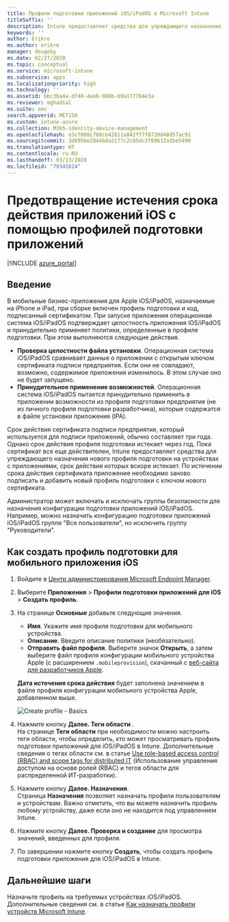 ```yaml
---
title: Профили подготовки приложений iOS/iPadOS в Microsoft Intune
titleSuffix: ''
description: Intune предоставляет средства для упреждающего назначения нового профиля подготовки на устройствах с приложениями, срок действия которых вскоре истекает.
keywords: ''
author: Erikre
ms.author: erikre
manager: dougeby
ms.date: 02/27/2020
ms.topic: conceptual
ms.service: microsoft-intune
ms.subservice: apps
ms.localizationpriority: high
ms.technology: ''
ms.assetid: bbc3ba4a-df48-4aeb-988b-69a177764e3a
ms.reviewer: mghadial
ms.suite: ems
search.appverid: MET150
ms.custom: intune-azure
ms.collection: M365-identity-device-management
ms.openlocfilehash: e3cf008c708ce42611a842ff7f8720d48d57ac91
ms.sourcegitcommit: 3d895be2844bda2177c2c85dc2f09612a1be5490
ms.translationtype: HT
ms.contentlocale: ru-RU
ms.lasthandoff: 03/13/2020
ms.locfileid: "79341624"
---
```

# <a name="use-ios-app-provisioning-profiles-to-prevent-your-apps-from-expiring"></a>Предотвращение истечения срока действия приложений iOS с помощью профилей подготовки приложений

[!INCLUDE [azure_portal](../includes/azure_portal.md)]

## <a name="introduction"></a>Введение

В мобильные бизнес-приложения для Apple iOS/iPadOS, назначаемые на iPhone и iPad, при сборке включен профиль подготовки и код, подписанный сертификатом. При запуске приложения операционная система iOS/iPadOS подтверждает целостность приложения iOS/iPadOS и принудительно применяет политики, определенные в профиле подготовки. При этом выполняются следующие действия.

- **Проверка целостности файла установки**. Операционная система iOS/iPadOS сравнивает данные о приложении с открытым ключом сертификата подписи предприятия. Если они не совпадают, возможно, содержимое приложения изменилось. В этом случае оно не будет запущено.
- **Принудительное применение возможностей**. Операционная система iOS/iPadOS пытается принудительно применить в приложении возможности из профиля подготовки предприятия (не из личного профиля подготовки разработчика), которые содержатся в файле установки приложения (IPA).


Срок действия сертификата подписи предприятия, который используется для подписи приложений, обычно составляет три года. Однако срок действия профиля подготовки истекает через год. Пока сертификат все еще действителен, Intune предоставляет средства для упреждающего назначения нового профиля подготовки на устройствах с приложениями, срок действия которых вскоре истекает.
По истечении срока действия сертификата приложение необходимо заново подписать и добавить новый профиль подготовки с ключом нового сертификата.

Администратор может включать и исключать группы безопасности для назначения конфигурации подготовки приложений iOS/iPadOS. Например, можно назначить конфигурацию подготовки приложений iOS/iPadOS группе "Все пользователи", но исключить группу "Руководители".

## <a name="how-to-create-an-ios-mobile-app-provisioning-profile"></a>Как создать профиль подготовки для мобильного приложения iOS

1. Войдите в [Центр администрирования Microsoft Endpoint Manager](https://go.microsoft.com/fwlink/?linkid=2109431).
2. Выберите **Приложения** > **Профили подготовки приложений для iOS** > **Создать профиль**.
3. На странице **Основные** добавьте следующие значения.
    - **Имя**. Укажите имя профиля подготовки для мобильного устройства.
    - **Описание**. Введите описание политики (необязательно).
    - **Отправить файл профиля**. Выберите значок **Открыть**, а затем выберите файл профиля конфигурации мобильного устройства Apple (с расширением `.mobileprovision`), скачанный с [веб-сайта для разработчиков Apple](https://developer.apple.com/).

   **Дата истечения срока действия** будет заполнена значением в файле профиля конфигурации мобильного устройства Apple, добавленном выше.<br>

   <img alt="Create profile - Basics" src="/media/app-provisioning-profile-ios/app-provisioning-profile-ios-01.png">

4. Нажмите кнопку **Далее. Теги области** .<br>
   На странице **Теги области** при необходимости можно настроить теги области, чтобы определить, кто может просматривать профиль подготовки приложений для iOS/iPadOS в Intune. Дополнительные сведения о тегах области см. в статье [Use role-based access control (RBAC) and scope tags for distributed IT](../fundamentals/scope-tags.md) (Использование управления доступом на основе ролей (RBAC) и тегов области для распределенной ИТ-разработки).
5. Нажмите кнопку **Далее. Назначения**.<br>
   Страница **Назначения** позволяет назначать профили пользователям и устройствам. Важно отметить, что вы можете назначить профиль любому устройству, даже если оно не находится под управлением Intune.
6. Нажмите кнопку **Далее. Проверка и создание** для просмотра значений, введенных для профиля.
7. По завершении нажмите кнопку **Создать**, чтобы создать профиль подготовки приложения для iOS/iPadOS в Intune. 

## <a name="next-steps"></a>Дальнейшие шаги

Назначьте профиль на требуемых устройствах iOS/iPadOS. Дополнительные сведения см. в статье [Как назначать профили устройств Microsoft Intune](../configuration/device-profile-assign.md).
